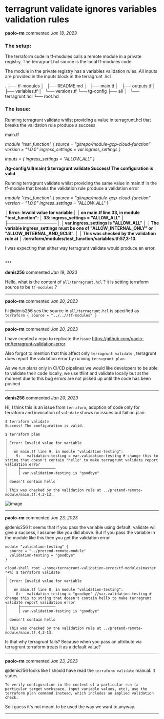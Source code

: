 # terragrunt validate ignores variables validation rules

**paolo-rm** commented *Jan 18, 2023*

###  The setup:
The terraform code in tf-modules calls a remote module in a private registry.
The terragrunt.hcl source is the local tf-modules code.

The module in the private registry has a variables validation rules.
All inputs are provided in the inputs block in the terragrunt .hcl

.
├── tf-modules
│   ├── README.md
│   ├── main.tf
│   ├── outputs.tf
│   ├── variables.tf
│   └── versions.tf
└── tg-config
    ├── all
    │   └── terragrunt.hcl
    └── root.hcl


### The issue:
Running terragrunt validate whilst providing a value in terragrunt.hcl that breaks the validation rule produce a success

main.tf

_module "test_function" {
  source                = "gitrepo/module-gcp-cloud-function"
  version               = "1.0.0"
  ingress_settings = var.ingress_settings
}_

_inputs = {
  ingress_settings      = "ALLOW_ALL"
}_

**/tg-config/all(main) $ terragrunt validate
Success! The configuration is valid.**


Running terragrunt validate whilst providing the same value in main.tf in the tf-module that breaks the validation rule produce a validation error

_module "test_function" {
  source                = "gitrepo/module-gcp-cloud-function"
  version               = "1.0.0"
  ingress_settings = "ALLOW_ALL"
}_


**│ Error: Invalid value for variable
│
│   on main.tf line 33, in module "test_function":
│   33:   ingress_settings = "ALLOW_ALL"
│     ├────────────────
│     │ var.ingress_settings is "ALLOW_ALL"
│
│ The variable ingress_settings must be one of "ALLOW_INTERNAL_ONLY" or
│ "ALLOW_INTERNAL_AND_GCLB".
│
│ This was checked by the validation rule at
│ .terraform/modules/test_function/variables.tf:57,3-13.**


I was expecting that either way terragrunt validate would produce an error.






<br />
***


**denis256** commented *Jan 19, 2023*

Hello,
what is the content of `all/terragrunt.hcl` ? it is setting terraform source to be `tf-modules` ?
***

**paolo-rm** commented *Jan 20, 2023*

hi @denis256 yes the source in `all/terragrunt.hcl`  is specified as 
`
terraform {
  source = "../..//tf-modules"
}
`
***

**paolo-rm** commented *Jan 20, 2023*

I have created a repo to replicate the issue https://github.com/paolo-rm/terragrunt-validation-error

Also forgot to mention that this affect only `terragrunt validate` , terragrunt does report the validation error by running `terragrunt plan`. 

As we run plans only in CI/CD pipelines we would like developers to be able to validate their code locally, we use tflint and validate locally but at the moment due to this bug errors are not picked up until the code has been pushed
***

**denis256** commented *Jan 20, 2023*

Hi,
I think this is an issue from `terraform`, adoption of code only for terraform and  invocation of `validate` shows no issues but fail on plan:

```
$ terraform validate
Success! The configuration is valid.

$ terraform plan
╷
│ Error: Invalid value for variable
│ 
│   on main.tf line 9, in module "validation-testing":
│    9:   validation-testing = var.validation-testing # change this to string that doesn't contain "hello" to make terragrunt validate report validation error
│     ├────────────────
│     │ var.validation-testing is "goodbye"
│ 
│ doesn't contain hello
│ 
│ This was checked by the validation rule at ../pretend-remote-module/main.tf:4,3-13.

```

![image](https://user-images.githubusercontent.com/10694338/213763132-c2681e3b-5fbb-4bdd-8d93-3951efa3f546.png)

***

**paolo-rm** commented *Jan 23, 2023*

@denis256 It seems that if you pass the variable using default, validate will give a success, I assume like you did above. But if you pass the variable in the module like this then you get the validation error

```
module "validation-testing" {
  source = "../pretend-remote-module"
  validation-testing = "goodbye"
}
```

```
cloud-shell root ~/home/terragrunt-validation-error/tf-modules(master *+%) $ terraform validate
╷
│ Error: Invalid value for variable
│
│   on main.tf line 8, in module "validation-testing":
│    8:   validation-testing = "goodbye" //var.validation-testing # change this to string that doesn't contain hello to make terragrunt validate report validation error
│     ├────────────────
│     │ var.validation-testing is "goodbye"
│
│ doesn't contain hello
│
│ This was checked by the validation rule at ../pretend-remote-module/main.tf:4,3-13.
```
Is that why terragrunt fails? Because when you pass an attribute via terragrunt terraform treats it as a default value?



***

**paolo-rm** commented *Jan 23, 2023*

@denis256 looks like I should have read the `terraform validate` manual. It states
```
To verify configuration in the context of a particular run (a particular target workspace, input variable values, etc), use the terraform plan command instead, which includes an implied validation check.
```
So i guess it's not meant to be used the way we want to anyway.
***

